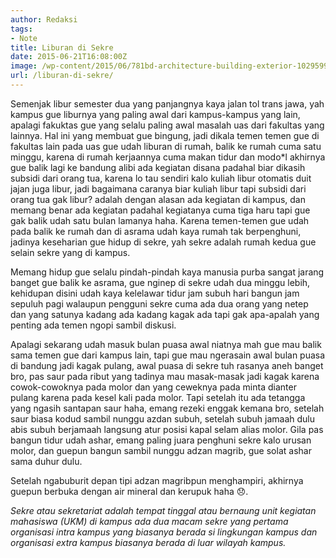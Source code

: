 ```yaml
---
author: Redaksi
tags:
- Note
title: Liburan di Sekre
date: 2015-06-21T16:08:00Z
image: /wp-content/2015/06/781bd-architecture-building-exterior-1029599.jpg
url: /liburan-di-sekre/
---
```


Semenjak libur semester dua yang panjangnya kaya jalan tol trans jawa, yah kampus gue liburnya yang paling awal dari kampus-kampus yang lain, apalagi fakuktas gue yang selalu paling awal masalah uas dari fakultas yang lainnya. Hal ini yang membuat gue bingung, jadi dikala temen temen gue di fakultas lain pada uas gue udah liburan di rumah, balik ke rumah cuma satu minggu, karena di rumah kerjaannya cuma makan tidur dan modo*l akhirnya gue balik lagi ke bandung alibi ada kegiatan disana padahal biar dikasih subsidi dari orang tua, karena lo tau sendiri kalo kuliah libur otomatis duit jajan juga libur, jadi bagaimana caranya biar kuliah libur tapi subsidi dari orang tua gak libur? adalah dengan alasan ada kegiatan di kampus, dan memang benar ada kegiatan padahal kegiatanya cuma tiga haru tapi gue gak balik udah satu bulan lamanya haha. Karena temen-temen gue udah pada balik ke rumah dan di asrama udah kaya rumah tak berpenghuni, jadinya keseharian gue hidup di sekre, yah sekre adalah rumah kedua gue selain sekre yang di kampus.

Memang hidup gue selalu pindah-pindah kaya manusia purba sangat jarang banget gue balik ke asrama, gue nginep di sekre udah dua minggu lebih, kehidupan disini udah kaya kelelawar tidur jam subuh hari bangun jam sepuluh pagi walaupun pengguni sekre cuma ada dua orang yang netep dan yang satunya kadang ada kadang kagak ada tapi gak apa-apalah yang penting ada temen ngopi sambil diskusi.

Apalagi sekarang udah masuk bulan puasa awal niatnya mah gue mau balik sama temen gue dari kampus lain, tapi gue mau ngerasain awal bulan puasa di bandung jadi kagak pulang, awal puasa di sekre tuh rasanya aneh banget bro, pas saur pada ribut yang tadinya mau masak-masak jadi kagak karena cowok-cowoknya pada molor dan yang ceweknya pada minta dianter pulang karena pada kesel kali pada molor. Tapi setelah itu ada tetangga yang ngasih santapan saur haha, emang rezeki enggak kemana bro, setelah saur biasa kodud sambil nunggu azdan subuh, setelah subuh jamaah dulu abis subuh berjamaah langsung atur posisi kapal selam alias molor. Gila pas bangun tidur udah ashar, emang paling juara penghuni sekre kalo urusan molor, dan guepun bangun sambil nunggu adzan magrib, gue solat ashar sama duhur dulu.

Setelah ngabuburit depan tipi adzan magribpun menghampiri, akhirnya guepun berbuka dengan air mineral dan kerupuk haha 😞.

_Sekre atau sekretariat adalah tempat tinggal atau bernaung unit kegiatan mahasiswa (UKM) di kampus ada dua macam sekre yang pertama organisasi intra kampus yang biasanya berada si lingkungan kampus dan organisasi extra kampus biasanya berada di luar wilayah kampus._
